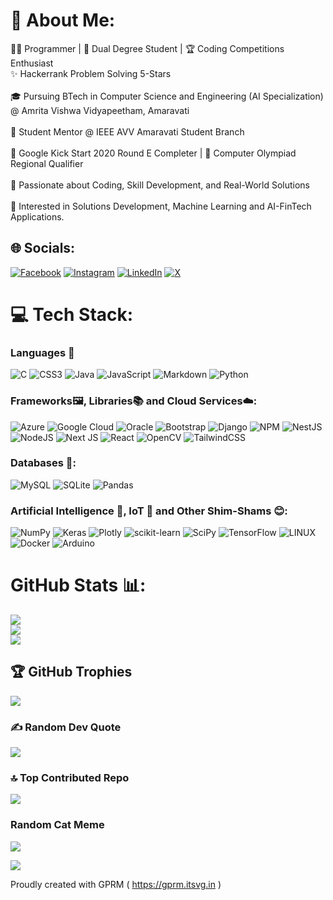 # 💫 About Me:
👩‍💻 Programmer | 🚀 Dual Degree Student | 🏆 Coding Competitions Enthusiast<br><be>
✨ Hackerrank Problem Solving 5-Stars <br><br>
🎓 Pursuing BTech in Computer Science and Engineering (AI Specialization) @ Amrita Vishwa Vidyapeetham, Amaravati<br><br>
🌟 Student Mentor @ IEEE AVV Amaravati Student Branch<br><br> 
🚀 Google Kick Start 2020 Round E Completer | 🏅 Computer Olympiad Regional Qualifier<br><br>
🎯 Passionate about Coding, Skill Development, and Real-World Solutions<br><br>
🧠 Interested in Solutions Development, Machine Learning and AI-FinTech Applications.


## 🌐 Socials:
[![Facebook](https://img.shields.io/badge/Facebook-%231877F2.svg?logo=Facebook&logoColor=white)](https://facebook.com/PolymathSaksh) [![Instagram](https://img.shields.io/badge/Instagram-%23E4405F.svg?logo=Instagram&logoColor=white)](https://instagram.com/polymath_saksh) [![LinkedIn](https://img.shields.io/badge/LinkedIn-%230077B5.svg?logo=linkedin&logoColor=white)](https://linkedin.com/in/sakshamkr1) [![X](https://img.shields.io/badge/Twitter-%231DA1F2.svg?logo=Twitter&logoColor=white)](https://twitter.com/sakshamkr1) 

# 💻 Tech Stack:

### Languages 📝
![C](https://img.shields.io/badge/c-%2300599C.svg?style=for-the-badge&logo=c&logoColor=white) ![CSS3](https://img.shields.io/badge/css3-%231572B6.svg?style=for-the-badge&logo=css3&logoColor=white) ![Java](https://img.shields.io/badge/java-%23ED8B00.svg?style=for-the-badge&logo=java&logoColor=white) ![JavaScript](https://img.shields.io/badge/javascript-%23323330.svg?style=for-the-badge&logo=javascript&logoColor=%23F7DF1E) ![Markdown](https://img.shields.io/badge/markdown-%23000000.svg?style=for-the-badge&logo=markdown&logoColor=white) ![Python](https://img.shields.io/badge/python-3670A0?style=for-the-badge&logo=python&logoColor=ffdd54)

### Frameworks🖼️, Libraries📚 and Cloud Services☁️:
![Azure](https://img.shields.io/badge/azure-%230072C6.svg?style=for-the-badge&logo=azure-devops&logoColor=white) ![Google Cloud](https://img.shields.io/badge/Google%20Cloud-%234285F4.svg?style=for-the-badge&logo=google-cloud&logoColor=white) ![Oracle](https://img.shields.io/badge/Oracle-F80000?style=for-the-badge&logo=oracle&logoColor=white) ![Bootstrap](https://img.shields.io/badge/bootstrap-%23563D7C.svg?style=for-the-badge&logo=bootstrap&logoColor=white) ![Django](https://img.shields.io/badge/django-%23092E20.svg?style=for-the-badge&logo=django&logoColor=white) ![NPM](https://img.shields.io/badge/NPM-%23000000.svg?style=for-the-badge&logo=npm&logoColor=white) ![NestJS](https://img.shields.io/badge/nestjs-%23E0234E.svg?style=for-the-badge&logo=nestjs&logoColor=white) ![NodeJS](https://img.shields.io/badge/node.js-6DA55F?style=for-the-badge&logo=node.js&logoColor=white) ![Next JS](https://img.shields.io/badge/Next-black?style=for-the-badge&logo=next.js&logoColor=white) ![React](https://img.shields.io/badge/react-%2320232a.svg?style=for-the-badge&logo=react&logoColor=%2361DAFB) ![OpenCV](https://img.shields.io/badge/opencv-%23white.svg?style=for-the-badge&logo=opencv&logoColor=white) ![TailwindCSS](https://img.shields.io/badge/tailwindcss-%2338B2AC.svg?style=for-the-badge&logo=tailwind-css&logoColor=white) 

### Databases 🔐:
![MySQL](https://img.shields.io/badge/mysql-%2300f.svg?style=for-the-badge&logo=mysql&logoColor=white) ![SQLite](https://img.shields.io/badge/sqlite-%2307405e.svg?style=for-the-badge&logo=sqlite&logoColor=white) ![Pandas](https://img.shields.io/badge/pandas-%23150458.svg?style=for-the-badge&logo=pandas&logoColor=white) 

### Artificial Intelligence 🧠, IoT 🚗 and Other Shim-Shams 😊: 
![NumPy](https://img.shields.io/badge/numpy-%23013243.svg?style=for-the-badge&logo=numpy&logoColor=white) ![Keras](https://img.shields.io/badge/Keras-%23D00000.svg?style=for-the-badge&logo=Keras&logoColor=white) ![Plotly](https://img.shields.io/badge/Plotly-%233F4F75.svg?style=for-the-badge&logo=plotly&logoColor=white) ![scikit-learn](https://img.shields.io/badge/scikit--learn-%23F7931E.svg?style=for-the-badge&logo=scikit-learn&logoColor=white) ![SciPy](https://img.shields.io/badge/SciPy-%230C55A5.svg?style=for-the-badge&logo=scipy&logoColor=%white) ![TensorFlow](https://img.shields.io/badge/TensorFlow-%23FF6F00.svg?style=for-the-badge&logo=TensorFlow&logoColor=white) ![LINUX](https://img.shields.io/badge/Linux-FCC624?style=for-the-badge&logo=linux&logoColor=black) ![Docker](https://img.shields.io/badge/docker-%230db7ed.svg?style=for-the-badge&logo=docker&logoColor=white) ![Arduino](https://img.shields.io/badge/-Arduino-00979D?style=for-the-badge&logo=Arduino&logoColor=white)

# GitHub Stats 📊:
![](https://github-readme-stats.vercel.app/api?username=Polymath-Saksh&theme=radical&hide_border=false&include_all_commits=true&count_private=true)<br/>
![](https://github-readme-streak-stats.herokuapp.com/?user=Polymath-Saksh&theme=radical&hide_border=false)<br/>
![](https://github-readme-stats.vercel.app/api/top-langs/?username=Polymath-Saksh&theme=radical&hide_border=false&include_all_commits=true&count_private=true&layout=compact)

## 🏆 GitHub Trophies
![](https://github-profile-trophy.vercel.app/?username=Polymath-Saksh&theme=flat&no-frame=false&no-bg=false&margin-w=4)

### ✍️ Random Dev Quote
![](https://quotes-github-readme.vercel.app/api?type=horizontal&theme=radical)

### 🔝 Top Contributed Repo
![](https://github-contributor-stats.vercel.app/api?username=Polymath-Saksh&limit=5&theme=dark&combine_all_yearly_contributions=true)

### Random Cat Meme
<img src = "https://media.giphy.com/media/aNqEFrYVnsS52/giphy.gif">

[![](https://visitcount.itsvg.in/api?id=Polymath-Saksh&icon=0&color=1)](https://visitcount.itsvg.in)

Proudly created with GPRM ( https://gprm.itsvg.in )
